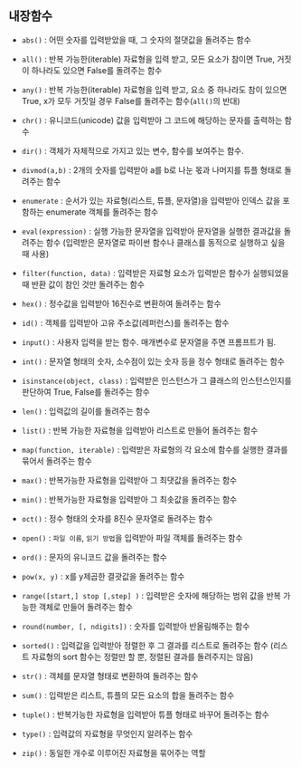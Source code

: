 ## 내장함수
* `abs()` : 어떤 숫자를 입력받았을 때, 그 숫자의 절댓값을 돌려주는 함수
* `all()` : 반복 가능한(iterable) 자료형을 입력 받고, 모든 요소가 참이면 True, 거짓이 하나라도 있으면 False를 돌려주는 함수
* `any()` : 반복 가능한(iterable) 자료형을 입력 받고, 요소 중 하나라도 참이 있으면 True, x가 모두 거짓일 경우 False를 돌려주는 함수(`all()`의 반대)
* `chr()` : 유니코드(unicode) 값을 입력받아 그 코드에 해당하는 문자를 출력하는 함수
* `dir()` : 객체가 자체적으로 가지고 있는 변수, 함수를 보여주는 함수.
* `divmod(a,b)` : 2개의 숫자를 입력받아 a를 b로 나눈 몫과 나머지를 튜플 형태로 돌려주는 함수
* `enumerate` : 순서가 있는 자료형(리스트, 튜플, 문자열)을 입력받아 인덱스 값을 포함하는 enumerate 객체를 돌려주는 함수
* `eval(expression)` : 실행 가능한 문자열을 입력받아 문자열을 실행한 결과값을 돌려주는 함수 (입력받은 문자열로 파이썬 함수나 클래스를 동적으로 실행하고 싶을 때 사용)
* `filter(function, data)` : 입력받은 자료형 요소가 입력받은 함수가 실행되었을 때 반환 값이 참인 것만 돌려주는 함수
* `hex()` : 정수값을 입력받아 16진수로 변환하여 돌려주는 함수
* `id()` : 객체를 입력받아 고유 주소값(레퍼런스)를 돌려주는 함수
* `input()` : 사용자 입력을 받는 함수. 매개변수로 문자열을 주면 프롬프트가 됨.
* `int()` : 문자열 형태의 숫자, 소수점이 있는 숫자 등을 정수 형태로 돌려주는 함수
* `isinstance(object, class)` : 입력받은 인스턴스가 그 클래스의 인스턴스인지를 판단하여 True, False를 돌려주는 함수
* `len()` : 입력값의 길이를 돌려주는 함수
* `list()` : 반복 가능한 자료형을 입력받아 리스트로 만들어 돌려주는 함수
* `map(function, iterable)` : 입력받은 자료형의 각 요소에 함수를 실행한 결과를 묶어서 돌려주는 함수
* `max()` : 반복가능한 자료형을 입력받아 그 최댓값을 돌려주는 함수
* `min()` : 반복가능한 자료형을 입력받아 그 최솟값을 돌려주는 함수
* `oct()` : 정수 형태의 숫자를 8진수 문자열로 돌려주는 함수
* `open()` : `파일 이름`, `읽기 방법`을 입력받아 파일 객체를 돌려주는 함수
* `ord()` : 문자의 유니코드 값을 돌려주는 함수
* `pow(x, y)` : x를 y제곱한 결괏값을 돌려주는 함수
* `range([start,] stop [,step] )` : 입력받은 숫자에 해당하는 범위 값을 반복 가능한 객체로 만들어 돌려주는 함수
* `round(number, [, ndigits])` : 숫자를 입력받아 반올림해주는 함수
* `sorted()` : 입력값을 입력받아 정렬한 후 그 결과를 리스트로 돌려주는 함수
  (리스트 자료형의 sort 함수는 정렬만 할 뿐, 정렬된 결과를 돌려주지는 않음)
  
* `str()` : 객체를 문자열 형태로 변환하여 돌려주는 함수
* `sum()` : 입력받은 리스트, 튜플의 모든 요소의 합을 돌려주는 함수
* `tuple()` : 반복가능한 자료형을 입력받아 튜플 형태로 바꾸어 돌려주는 함수
* `type()` : 입력값의 자료형을 무엇인지 알려주는 함수
* `zip()` : 동일한 개수로 이루어진 자료형을 묶어주는 역할